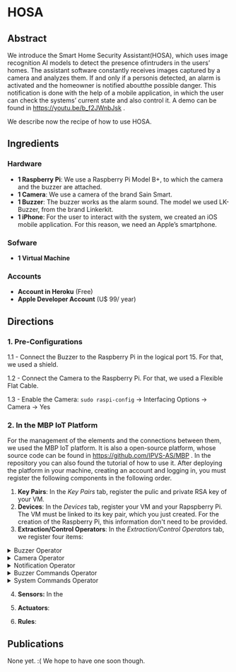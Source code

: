 # HOSA

## Abstract

We introduce the Smart Home Security Assistant(HOSA), which uses image recognition AI models to detect the presence ofintruders in the users’ homes. The assistant software constantly receives images captured by a camera and analyzes them. If and only if a personis detected, an alarm is activated and the homeowner is notified aboutthe possible danger. This notification is done with the help of a mobile application, in which the user can check the systems’ current state and also control it. A demo can be found in https://youtu.be/b_f2JWnbJsk .

We describe now the recipe of how to use HOSA.

## Ingredients

### Hardware

- **1 Raspberry Pi**: We use a Raspberry Pi Model B+, to which the camera and the buzzer are attached.
- **1 Camera**: We use a camera of the brand Sain Smart.
- **1 Buzzer**: The buzzer works as the alarm sound. The model we used LK-Buzzer, from the brand Linkerkit.
- **1 iPhone**: For the user to interact with the system, we created an iOS mobile application. For this reason, we need an Apple’s smartphone.

### Sofware

- **1 Virtual Machine**

### Accounts

- **Account in Heroku** (Free)
- **Apple Developer Account** (U$ 99/ year)

## Directions

### 1. Pre-Configurations

1.1 - Connect the Buzzer to the Raspberry Pi in the logical port 15. For that, we used a shield.

1.2 - Connect the Camera to the Raspberry Pi. For that, we used a Flexible Flat Cable.

1.3 - Enable the Camera:
`sudo raspi-config` -> Interfacing Options -> Camera -> Yes

### 2. In the MBP IoT Platform

For the management of the elements and the connections between them, we used the MBP IoT platform. It is also a open-source platform, whose source code can be found in https://github.com/IPVS-AS/MBP . In the repository you can also found the tutorial of how to use it. After deploying the platform in your machine, creating an account and logging in, you must register the following components in the following order.

1. **Key Pairs**:
In the _Key Pairs_ tab, register the pulic and private RSA key of your VM.
2. **Devices**:
In the _Devices_ tab, register your VM and your Rapspberry Pi. The VM must be linked to its key pair, which you just created. For the creation of the Raspberry Pi, this information don't need to be provided.
3. **Extraction/Control Operators**: In the _Extraction/Control Operators_ tab, we register four items:

<details>
  <summary>Buzzer Operator</summary>

  1. Open the _Buzzer Operator_ folder of this repo (PATH here). 

  2. In the `mbp_client.py` file, change the value of the `YOUR_VM_IP` variable to be the IP of your VM.

  3. Go back to MBP and register a new Operator. There will be a new form and in its _Operator scripts_ section, you must upload all the files inside _Buzzer Operator_ folder. Note that you can't select folders!
</details>

<details>
  <summary>Camera Operator</summary>

  1. Open the _Camera Operator_ folder of this repo (PATH here). 

  2. In the `TokenValidationManager.py` file, change the value of the `YOUR_HEROKU_URL` variable to be the URL of your webserver hosted in Heroku.

  3. Go back to MBP and register a new Operator. There will be a new form and in its _Operator scripts_ section, you must upload all the files inside _Camera Operator_ folder.
</details>

<details>
  <summary>Notification Operator</summary>

  1. Open the _Notification Operator_ folder of this repo (PATH here). 

  2. In the `NotificationManager.py` file, change the value of the `HOST` variable to be the IP of your VM. Change the `BUNDLE_ID` and `TEAM_ID` to be the your's Apple Developer information. Both Bundle ID and Team ID can be found in the `Signing and Capabilities` tab in Xcode. Change also the `DEVICE_TOKEN` variable to be the token of your iPhone. When you run the application, this value will be printed by the following function in your `AppDelegate.swift` file.

```swift
func application( _ application: UIApplication, didRegisterForRemoteNotificationsWithDeviceToken deviceToken: Data) {
  let tokenParts = deviceToken.map { data in String(format: "%02.2hhx", data) }
  let token = tokenParts.joined()
  print("Device Token: \(token)")
}
```
  3. Go back to MBP and register a new Operator. There will be a new form and in its _Operator scripts_ section, you must upload all the files inside _Notification Operator_ folder.
</details>

<details>
  <summary>Buzzer Commands Operator</summary>

  1. Open the _Buzzer Commands Operator_ folder of this repo (PATH here). 

  2. In the `TokenValidationManager.py` file, change the value of the `YOUR_HEROKU_URL` variable to be the URL of your webserver hosted in Heroku.

  3. In the `NotificationManager.py` file, change the value of the `HOST` variable to be the IP of your VM. Change the `BUNDLE_ID` and `TEAM_ID` to be the your's Apple Developer information. Both Bundle ID and Team ID can be found in the `Signing and Capabilities` tab in Xcode. Change also the `DEVICE_TOKEN` variable to be the token of your iPhone. When you run the application, this value will be printed by the following function in your `AppDelegate.swift` file.

```swift
func application( _ application: UIApplication, didRegisterForRemoteNotificationsWithDeviceToken deviceToken: Data) {
  let tokenParts = deviceToken.map { data in String(format: "%02.2hhx", data) }
  let token = tokenParts.joined()
  print("Device Token: \(token)")
}
```

  4. Go back to MBP and register a new Operator. There will be a new form and in its _Operator scripts_ section, you must upload all the files inside _Buzzer Commands Operator_ folder.

</details>

<details>
  <summary>System Commands Operator</summary>

  1. Open the _System Commands Operator_ folder of this repo (PATH here). 

  2. In the `TokenValidationManager.py` file, change the value of the `YOUR_HEROKU_URL` variable to be the URL of your webserver hosted in Heroku.

  3. In the `NotificationManager.py` file, change the value of the `HOST` variable to be the IP of your VM. Change the `BUNDLE_ID` and `TEAM_ID` to be the your's Apple Developer information. Both Bundle ID and Team ID can be found in the `Signing and Capabilities` tab in Xcode. Change also the `DEVICE_TOKEN` variable to be the token of your iPhone. When you run the application, this value will be printed by the following function in your `AppDelegate.swift` file.

```swift
func application( _ application: UIApplication, didRegisterForRemoteNotificationsWithDeviceToken deviceToken: Data) {
  let tokenParts = deviceToken.map { data in String(format: "%02.2hhx", data) }
  let token = tokenParts.joined()
  print("Device Token: \(token)")
}
```

  4. Go back to MBP and register a new Operator. There will be a new form and in its _Operator scripts_ section, you must upload all the files inside _System Commands Operator_ folder.

</details>

4. **Sensors:** In the 

5. **Actuators**:

6. **Rules**:


## Publications
None yet. :( We hope to have one soon though. 
